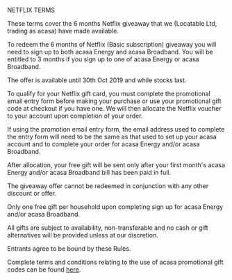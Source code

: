 NETFLIX TERMS

These terms cover the 6 months Netflix giveaway that we (Locatable Ltd, trading as acasa) have made available.

To redeem the 6 months of Netflix (Basic subscription) giveaway you will need to sign up to both acasa Energy and acasa Broadband. You will be entitled to 3 months if you sign up to one of acasa Energy or acasa Broadband.

The offer is available until 30th Oct 2019 and while stocks last.

To qualify for your Netflix gift card, you must complete the promotional email entry form before making your purchase or use your promotional gift code at checkout if you have one. We will then allocate the Netflix voucher to your account upon completion of your order.

If using the promotion email entry form, the email address used to complete the entry form will need to be the same as that used to set up your acasa account and to complete your order for acasa Energy and/or acasa Broadband.

After allocation, your free gift will be sent only after your first month's acasa Energy and/or acasa Broadband bill has been paid in full.

The giveaway offer cannot be redeemed in conjunction with any other discount or offer.

Only one free gift per household upon completing sign up for acasa Energy and/or acasa Broadband.

All gifts are subject to availability, non-transferable and no cash or gift alternatives will be provided unless at our discretion.

Entrants agree to be bound by these Rules.

Complete terms and conditions relating to the use of acasa promotional gift codes can be found [here](https://github.com/locatable/acasa-docs/blob/master/promotional-gift-terms.md).
